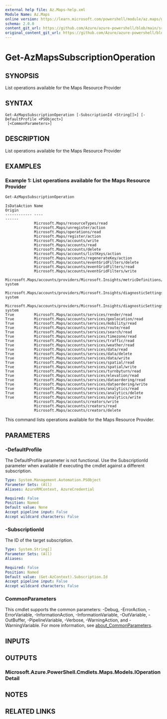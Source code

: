 ```yaml
---
external help file: Az.Maps-help.xml
Module Name: Az.Maps
online version: https://learn.microsoft.com/powershell/module/az.maps/get-azmapssubscriptionoperation
schema: 2.0.0
content_git_url: https://github.com/Azure/azure-powershell/blob/main/src/Maps/Maps/help/Get-AzMapsSubscriptionOperation.md
original_content_git_url: https://github.com/Azure/azure-powershell/blob/main/src/Maps/Maps/help/Get-AzMapsSubscriptionOperation.md
---
```


# Get-AzMapsSubscriptionOperation

## SYNOPSIS
List operations available for the Maps Resource Provider

## SYNTAX

```
Get-AzMapsSubscriptionOperation [-SubscriptionId <String[]>] [-DefaultProfile <PSObject>]
 [<CommonParameters>]
```

## DESCRIPTION
List operations available for the Maps Resource Provider

## EXAMPLES

### Example 1: List operations available for the Maps Resource Provider
```powershell
Get-AzMapsSubscriptionOperation
```

```output
IsDataAction Name                                                                          Origin
------------ ----                                                                          ------
             Microsoft.Maps/resourceTypes/read
             Microsoft.Maps/unregister/action
             Microsoft.Maps/operations/read
             Microsoft.Maps/register/action
             Microsoft.Maps/accounts/write
             Microsoft.Maps/accounts/read
             Microsoft.Maps/accounts/delete
             Microsoft.Maps/accounts/listKeys/action
             Microsoft.Maps/accounts/regenerateKey/action
             Microsoft.Maps/accounts/eventGridFilters/delete
             Microsoft.Maps/accounts/eventGridFilters/read
             Microsoft.Maps/accounts/eventGridFilters/write
             Microsoft.Maps/accounts/providers/Microsoft.Insights/metricDefinitions/read   system
             Microsoft.Maps/accounts/providers/Microsoft.Insights/diagnosticSettings/read  system
             Microsoft.Maps/accounts/providers/Microsoft.Insights/diagnosticSettings/write system
True         Microsoft.Maps/accounts/services/render/read
True         Microsoft.Maps/accounts/services/geolocation/read
True         Microsoft.Maps/accounts/services/mobility/read
True         Microsoft.Maps/accounts/services/route/read
True         Microsoft.Maps/accounts/services/search/read
True         Microsoft.Maps/accounts/services/timezone/read
True         Microsoft.Maps/accounts/services/traffic/read
True         Microsoft.Maps/accounts/services/weather/read
True         Microsoft.Maps/accounts/services/data/read
True         Microsoft.Maps/accounts/services/data/delete
True         Microsoft.Maps/accounts/services/data/write
True         Microsoft.Maps/accounts/services/spatial/read
True         Microsoft.Maps/accounts/services/spatial/write
True         Microsoft.Maps/accounts/services/turnbyturn/read
True         Microsoft.Maps/accounts/services/elevation/read
True         Microsoft.Maps/accounts/services/dataordering/read
True         Microsoft.Maps/accounts/services/dataordering/write
True         Microsoft.Maps/accounts/services/analytics/read
True         Microsoft.Maps/accounts/services/analytics/delete
True         Microsoft.Maps/accounts/services/analytics/write
             Microsoft.Maps/accounts/creators/write
             Microsoft.Maps/accounts/creators/read
             Microsoft.Maps/accounts/creators/delete
```

This command lists operations available for the Maps Resource Provider.

## PARAMETERS

### -DefaultProfile
The DefaultProfile parameter is not functional.
Use the SubscriptionId parameter when available if executing the cmdlet against a different subscription.

```yaml
Type: System.Management.Automation.PSObject
Parameter Sets: (All)
Aliases: AzureRMContext, AzureCredential

Required: False
Position: Named
Default value: None
Accept pipeline input: False
Accept wildcard characters: False
```

### -SubscriptionId
The ID of the target subscription.

```yaml
Type: System.String[]
Parameter Sets: (All)
Aliases:

Required: False
Position: Named
Default value: (Get-AzContext).Subscription.Id
Accept pipeline input: False
Accept wildcard characters: False
```

### CommonParameters
This cmdlet supports the common parameters: -Debug, -ErrorAction, -ErrorVariable, -InformationAction, -InformationVariable, -OutVariable, -OutBuffer, -PipelineVariable, -Verbose, -WarningAction, and -WarningVariable. For more information, see [about_CommonParameters](http://go.microsoft.com/fwlink/?LinkID=113216).

## INPUTS

## OUTPUTS

### Microsoft.Azure.PowerShell.Cmdlets.Maps.Models.IOperationDetail

## NOTES

## RELATED LINKS

